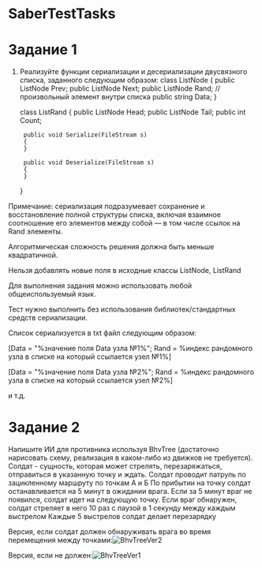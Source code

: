 # SaberTestTasks
 
# Задание 1

1. Реализуйте функции сериализации и десериализации двусвязного списка, заданного следующим образом:
    class ListNode
    {
 public ListNode Prev;
        public ListNode Next;
        public ListNode Rand; // произвольный элемент внутри списка
        public string Data;
    }


    class ListRand
    {
        public ListNode Head;
        public ListNode Tail;
        public int Count;

        public void Serialize(FileStream s)
        {
        }

        public void Deserialize(FileStream s)
        {
        }
    }

Примечание: сериализация подразумевает сохранение и восстановление полной структуры списка, включая взаимное соотношение его элементов между собой — в том числе ссылок на Rand элементы.

Алгоритмическая сложность решения должна быть меньше квадратичной.

Нельзя добавлять новые поля в исходные классы ListNode, ListRand

Для выполнения задания можно использовать любой общеиспользуемый язык.

Тест нужно выполнить без использования библиотек/стандартных средств сериализации.


Список сериализуется в txt файл следующим образом:

[Data = "%значение поля Data узла №1%"; Rand = %индекс рандомного узла в списке на который ссылается узел №1%]

[Data = "%значение поля Data узла №2%"; Rand = %индекс рандомного узла в списке на который ссылается узел №2%]

и т.д.

# Задание 2

Напишите ИИ  для противника используя BhvTree (достаточно нарисовать схему, реализация в каком-либо из движков не требуется).
Солдат - сущность, которая может стрелять, перезаряжаться, отправиться в указанную точку и ждать.
Солдат проводит патруль по зацикленному маршруту по точкам А и Б
По прибытии на точку солдат останавливается на 5 минут в ожидании врага. Если за 5 минут враг не появился, солдат идет на следующую точку.
Если враг обнаружен, солдат стреляет в него 10 раз с паузой в 1 секунду между каждым выстрелом
Каждые 5 выстрелов солдат делает перезарядку

Версия, если солдат должен обнаруживать врага во время перемещения между точками:![BhvTreeVer2](https://user-images.githubusercontent.com/54494980/184197574-ab05411d-63db-4f90-bf22-6fc85ffd2e63.png)


Версия, если не должен:![BhvTreeVer1](https://user-images.githubusercontent.com/54494980/184197650-93d58551-cd31-4424-abd3-732ba764fea6.png)
